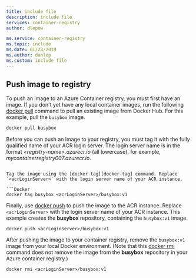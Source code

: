 ```yaml
---
title: include file
description: include file
services: container-registry
author: dlepow

ms.service: container-registry
ms.topic: include
ms.date: 01/23/2019
ms.author: danlep
ms.custom: include file
---
```

## Push image to registry

To push an image to an Azure Container registry, you must first have an image. If you don't yet have any local container images, run the following [docker pull][docker-pull] command to pull an existing image from Docker Hub. For this example, pull the `busybox` image.

```bash
docker pull busybox
```

Before you can push an image to your registry, you must tag it with the fully qualified name of your ACR login server. The login server name is in the format *\<registry-name\>.azurecr.io* (all lowercase), for example, *mycontainerregistry007.azurecr.io*.
```

Tag the image using the [docker tag][docker-tag] command. Replace `<acrLoginServer>` with the login server name of your ACR instance.

```Docker
docker tag busybox <acrLoginServer>/busybox:v1
```

Finally, use [docker push][docker-push] to push the image to the ACR instance. Replace `<acrLoginServer>` with the login server name of your ACR instance. This example creates the **busybox** repository, containing the `busybox:v1` image.

```Docker
docker push <acrLoginServer>/busybox:v1
```

After pushing the image to your container registry, remove the `busybox:v1` image from your local Docker environment. (Note that this [docker rmi][docker-rmi] command does not remove the image from the **busybox** repository in your Azure container registry.)

```Docker
docker rmi <acrLoginServer>/busybox:v1
```

<!-- LINKS - External -->
[docker-push]: https://docs.docker.com/engine/reference/commandline/push/
[docker-pull]: https://docs.docker.com/engine/reference/commandline/pull/
[docker-rmi]: https://docs.docker.com/engine/reference/commandline/rmi/
[docker-run]: https://docs.docker.com/engine/reference/commandline/run/
[docker-tag]: https://docs.docker.com/engine/reference/commandline/tag/

<!-- LINKS - Internal -->

